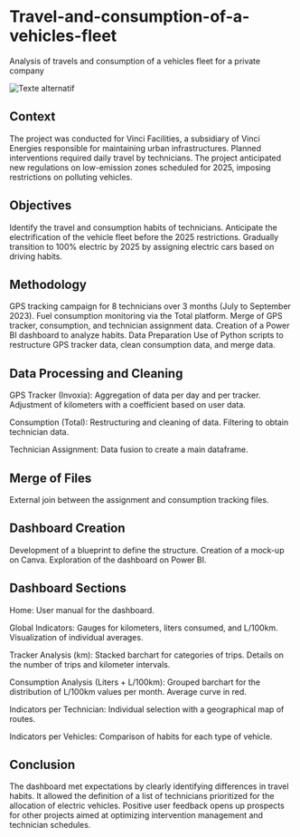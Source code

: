 # Travel-and-consumption-of-a-vehicles-fleet
Analysis of travels and consumption of a vehicles fleet for a private company

![Texte alternatif](pic/sheet_5_censored.jpg)

## Context
The project was conducted for Vinci Facilities, a subsidiary of Vinci Energies responsible for maintaining urban infrastructures. Planned interventions required daily travel by technicians. The project anticipated new regulations on low-emission zones scheduled for 2025, imposing restrictions on polluting vehicles.

## Objectives
Identify the travel and consumption habits of technicians.
Anticipate the electrification of the vehicle fleet before the 2025 restrictions.
Gradually transition to 100% electric by 2025 by assigning electric cars based on driving habits.

## Methodology
GPS tracking campaign for 8 technicians over 3 months (July to September 2023).
Fuel consumption monitoring via the Total platform.
Merge of GPS tracker, consumption, and technician assignment data.
Creation of a Power BI dashboard to analyze habits.
Data Preparation
Use of Python scripts to restructure GPS tracker data, clean consumption data, and merge data.

## Data Processing and Cleaning
GPS Tracker (Invoxia):
Aggregation of data per day and per tracker.
Adjustment of kilometers with a coefficient based on user data.

Consumption (Total):
Restructuring and cleaning of data.
Filtering to obtain technician data.

Technician Assignment:
Data fusion to create a main dataframe.

## Merge of Files
External join between the assignment and consumption tracking files.

## Dashboard Creation
Development of a blueprint to define the structure.
Creation of a mock-up on Canva.
Exploration of the dashboard on Power BI.

## Dashboard Sections
Home:
User manual for the dashboard.

Global Indicators:
Gauges for kilometers, liters consumed, and L/100km.
Visualization of individual averages.

Tracker Analysis (km):
Stacked barchart for categories of trips.
Details on the number of trips and kilometer intervals.

Consumption Analysis (Liters + L/100km):
Grouped barchart for the distribution of L/100km values per month.
Average curve in red.

Indicators per Technician:
Individual selection with a geographical map of routes.

Indicators per Vehicles:
Comparison of habits for each type of vehicle.

## Conclusion
The dashboard met expectations by clearly identifying differences in travel habits. It allowed the definition of a list of technicians prioritized for the allocation of electric vehicles. Positive user feedback opens up prospects for other projects aimed at optimizing intervention management and technician schedules.

